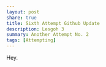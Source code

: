 ```yaml
---
layout: post
share: true
title: Sixth Attempt Github Update
description: Lesgoh 3
summary: Another Attempt No. 2
tags: [Attempting]
---
```


Hey. 

